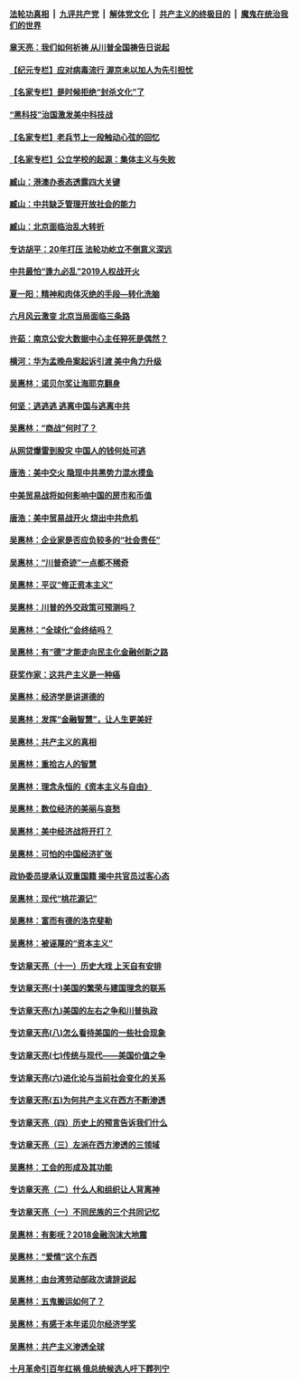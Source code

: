 

####  [法轮功真相](../../../../basic/blob/master/README.md?t=06290531) &nbsp;|&nbsp; [九评共产党](../../../../9ping.md/blob/master/README.md?t=06290531) &nbsp;|&nbsp; [解体党文化](../../../../jtdwh.md/blob/master/README.md?t=06290531)  &nbsp;|&nbsp; [共产主义的终极目的](../../../../gczydzjmd.md/blob/master/README.md?t=06290531) &nbsp;|&nbsp; [魔鬼在统治我们的世界](../../../../mgztzwmdsj.md/blob/master/README.md?t=06290531) 

#### [章天亮：我们如何祈祷 从川普全国祷告日说起](../pages/nsc423/n11944627.md?t=06290531) 

#### [【纪元专栏】应对病毒流行 渥京未以加人为先引担忧](../pages/nsc423/n11875714.md?t=06290531) 

#### [【名家专栏】是时候拒绝“封杀文化”了](../pages/nsc423/n11814093.md?t=06290531) 

#### [“黑科技”治国激发美中科技战](../pages/nsc423/n11638056.md?t=06290531) 

#### [【名家专栏】老兵节上一段触动心弦的回忆](../pages/nsc423/n11646016.md?t=06290531) 

#### [【名家专栏】公立学校的起源：集体主义与失败](../pages/nsc423/n11601833.md?t=06290531) 

#### [臧山：港澳办表态透露四大关键](../pages/nsc423/n11421628.md?t=06290531) 

#### [臧山：中共缺乏管理开放社会的能力](../pages/nsc423/n11407457.md?t=06290531) 

#### [臧山：北京面临治乱大转折](../pages/nsc423/n11406895.md?t=06290531) 

#### [专访胡平：20年打压 法轮功屹立不倒意义深远](../pages/nsc423/n11398800.md?t=06290531) 

#### [中共最怕“逢九必乱”2019人权战开火](../pages/nsc423/n11385248.md?t=06290531) 

#### [夏一阳：精神和肉体灭绝的手段—转化洗脑](../pages/nsc423/n11368250.md?t=06290531) 

#### [六月风云激变 北京当局面临三条路](../pages/nsc423/n11313668.md?t=06290531) 

#### [许茹：南京公安大数据中心主任猝死是偶然？](../pages/nsc423/n11064744.md?t=06290531) 

#### [横河：华为孟晚舟案起诉引渡 美中角力升级](../pages/nsc423/n11027230.md?t=06290531) 

#### [吴惠林：诺贝尔奖让海耶克翻身](../pages/nsc423/n10890049.md?t=06290531) 

#### [何坚：逃逃逃 逃离中国与逃离中共](../pages/nsc423/n10592891.md?t=06290531) 

#### [吴惠林：“商战”何时了？](../pages/nsc423/n10573558.md?t=06290531) 

#### [从网贷爆雷到股灾 中国人的钱何处可逃](../pages/nsc423/n10572800.md?t=06290531) 

#### [唐浩：美中交火 隐现中共黑势力混水摸鱼](../pages/nsc423/n10544040.md?t=06290531) 

#### [中美贸易战将如何影响中国的房市和币值](../pages/nsc423/n10543697.md?t=06290531) 

#### [唐浩：美中贸易战开火 烧出中共危机](../pages/nsc423/n10540126.md?t=06290531) 

#### [吴惠林：企业家是否应负较多的“社会责任”](../pages/nsc423/n10535022.md?t=06290531) 

#### [吴惠林：“川普奇迹”一点都不稀奇](../pages/nsc423/n10512808.md?t=06290531) 

#### [吴惠林：平议“修正资本主义”](../pages/nsc423/n10495724.md?t=06290531) 

#### [吴惠林：川普的外交政策可预测吗？](../pages/nsc423/n10462387.md?t=06290531) 

#### [吴惠林：“全球化”会终结吗？](../pages/nsc423/n10452838.md?t=06290531) 

#### [吴惠林：有“德”才能走向民主化金融创新之路](../pages/nsc423/n10432292.md?t=06290531) 

#### [获奖作家：这共产主义是一种癌](../pages/nsc423/n10431541.md?t=06290531) 

#### [吴惠林：经济学是讲道德的](../pages/nsc423/n10398014.md?t=06290531) 

#### [吴惠林：发挥“金融智慧”，让人生更美好](../pages/nsc423/n10375019.md?t=06290531) 

#### [吴惠林：共产主义的真相](../pages/nsc423/n10351394.md?t=06290531) 

#### [吴惠林：重拾古人的智慧](../pages/nsc423/n10337691.md?t=06290531) 

#### [吴惠林：理念永恒的《资本主义与自由》](../pages/nsc423/n10316274.md?t=06290531) 

#### [吴惠林：数位经济的美丽与哀愁](../pages/nsc423/n10292946.md?t=06290531) 

#### [吴惠林：美中经济战将开打？](../pages/nsc423/n10258825.md?t=06290531) 

#### [吴惠林：可怕的中国经济扩张](../pages/nsc423/n10219147.md?t=06290531) 

#### [政协委员提承认双重国籍 揭中共官员过客心态](../pages/nsc423/n10208809.md?t=06290531) 

#### [吴惠林：现代“桃花源记”](../pages/nsc423/n10185234.md?t=06290531) 

#### [吴惠林：富而有德的洛克斐勒](../pages/nsc423/n10142264.md?t=06290531) 

#### [吴惠林：被诬蔑的“资本主义”](../pages/nsc423/n10124816.md?t=06290531) 

#### [专访章天亮（十一）历史大戏 上天自有安排](../pages/nsc423/n10094905.md?t=06290531) 

#### [专访章天亮(十)美国的繁荣与建国理念的联系](../pages/nsc423/n10094899.md?t=06290531) 

#### [专访章天亮(九)美国的左右之争和川普执政](../pages/nsc423/n10094889.md?t=06290531) 

#### [专访章天亮(八)怎么看待美国的一些社会现象](../pages/nsc423/n10094857.md?t=06290531) 

#### [专访章天亮(七)传统与现代——美国价值之争](../pages/nsc423/n10093140.md?t=06290531) 

#### [专访章天亮(六)进化论与当前社会变化的关系](../pages/nsc423/n10092036.md?t=06290531) 

#### [专访章天亮(五)为何共产主义在西方不断渗透](../pages/nsc423/n10083620.md?t=06290531) 

#### [专访章天亮（四）历史上的预言告诉我们什么](../pages/nsc423/n10083606.md?t=06290531) 

#### [专访章天亮（三）左派在西方渗透的三领域](../pages/nsc423/n10081115.md?t=06290531) 

#### [吴惠林：工会的形成及其功能](../pages/nsc423/n10080633.md?t=06290531) 

#### [专访章天亮（二）什么人和组织让人背离神](../pages/nsc423/n10076637.md?t=06290531) 

#### [专访章天亮（一）不同民族的三个共同记忆](../pages/nsc423/n10074188.md?t=06290531) 

#### [吴惠林：有影呒？2018金融泡沫大地震](../pages/nsc423/n10040534.md?t=06290531) 

#### [吴惠林：“爱情”这个东西](../pages/nsc423/n10019423.md?t=06290531) 

#### [吴惠林：由台湾劳动部政次请辞说起](../pages/nsc423/n9979679.md?t=06290531) 

#### [吴惠林：五鬼搬运如何了？](../pages/nsc423/n9925338.md?t=06290531) 

#### [吴惠林：有感于本年诺贝尔经济学奖](../pages/nsc423/n9871883.md?t=06290531) 

#### [吴惠林：共产主义渗透全球](../pages/nsc423/n9812748.md?t=06290531) 

#### [十月革命引百年红祸 俄总统候选人吁下葬列宁](../pages/nsc423/n9810182.md?t=06290531) 

